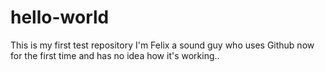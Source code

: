 # hello-world
This is my first test repository
I'm Felix a sound guy who uses Github now for the first time and has no idea how it's working..
